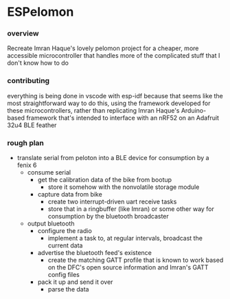 # ESPelomon

### overview
Recreate Imran Haque's lovely pelomon project for a cheaper, more accessible microcontroller that handles more of the complicated stuff that I don't know how to do

### contributing
everything is being done in vscode with esp-idf because that seems like the most straightforward way to do this, using the framework developed for these microcontrollers, rather than replicating Imran Haque's Arduino-based framework that's intended to interface with an nRF52 on an Adafruit 32u4 BLE feather

### rough plan
 - translate serial from peloton into a BLE device for consumption by a fenix 6
    - consume serial
        - get the calibration data of the bike from bootup
            -  store it somehow with the nonvolatile storage module
        - capture data from bike
            - create two interrupt-driven uart receive tasks
            - store that in a ringbuffer (like Imran) or some other way for consumption by the bluetooth broadcaster
    - output bluetooth
        - configure the radio
            - implement a task to, at regular intervals, broadcast the current data
        - advertise the bluetooth feed's existence
            - create the matching GATT profile that is known to work based on the DFC's open source information and Imran's GATT config files
        - pack it up and send it over
            - parse the data 